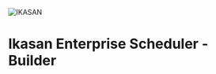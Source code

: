 ![IKASAN](../../developer/docs/quickstart-images/Ikasan-title-transparent.png)

# Ikasan Enterprise Scheduler - Builder